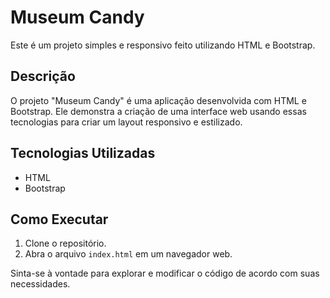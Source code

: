 # Museum Candy

Este é um projeto simples e responsivo feito utilizando HTML e Bootstrap.

## Descrição

O projeto "Museum Candy" é uma aplicação desenvolvida com HTML e Bootstrap. Ele demonstra a criação de uma interface web usando essas tecnologias para criar um layout responsivo e estilizado.

## Tecnologias Utilizadas

- HTML
- Bootstrap

## Como Executar

1. Clone o repositório.
2. Abra o arquivo `index.html` em um navegador web.

Sinta-se à vontade para explorar e modificar o código de acordo com suas necessidades.

